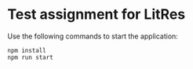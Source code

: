# Test assignment for LitRes
Use the following commands to start the application:
```
npm install
npm run start
```